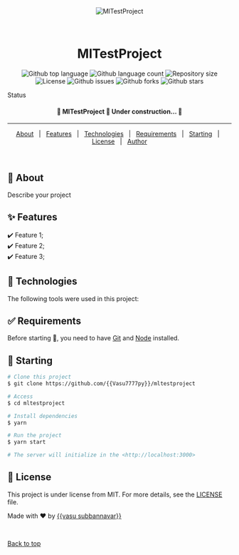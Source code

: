 <div align="center" id="top"> 
  <img src="./.github/app.gif" alt="MlTestProject" />

  &#xa0;

  <!-- <a href="https://mltestproject.netlify.app">Demo</a> -->
</div>

<h1 align="center">MlTestProject</h1>

<p align="center">
  <img alt="Github top language" src="https://img.shields.io/github/languages/top/{{Vasu7777py}}/mltestproject?color=56BEB8">

  <img alt="Github language count" src="https://img.shields.io/github/languages/count/{{Vasu7777py}}/mltestproject?color=56BEB8">

  <img alt="Repository size" src="https://img.shields.io/github/repo-size/{{Vasu7777py}}/mltestproject?color=56BEB8">

  <img alt="License" src="https://img.shields.io/github/license/{{Vasu7777py}}/mltestproject?color=56BEB8">

  <img alt="Github issues" src="https://img.shields.io/github/issues/{{Vasu7777py}}/mltestproject?color=56BEB8" />

  <img alt="Github forks" src="https://img.shields.io/github/forks/{{Vasu7777py}}/mltestproject?color=56BEB8" />

  <img alt="Github stars" src="https://img.shields.io/github/stars/{{Vasu7777py}}/mltestproject?color=56BEB8" />
</p>

Status

<h4 align="center"> 
	🚧  MlTestProject 🚀 Under construction...  🚧
</h4> 

<hr>

<p align="center">
  <a href="#dart-about">About</a> &#xa0; | &#xa0; 
  <a href="#sparkles-features">Features</a> &#xa0; | &#xa0;
  <a href="#rocket-technologies">Technologies</a> &#xa0; | &#xa0;
  <a href="#white_check_mark-requirements">Requirements</a> &#xa0; | &#xa0;
  <a href="#checkered_flag-starting">Starting</a> &#xa0; | &#xa0;
  <a href="#memo-license">License</a> &#xa0; | &#xa0;
  <a href="https://github.com/{{Vasu7777py}}" target="_blank">Author</a>
</p>

<br>

## :dart: About ##

Describe your project

## :sparkles: Features ##

:heavy_check_mark: Feature 1;\
:heavy_check_mark: Feature 2;\
:heavy_check_mark: Feature 3;

## :rocket: Technologies ##

The following tools were used in this project:

## :white_check_mark: Requirements ##

Before starting :checkered_flag:, you need to have [Git](https://git-scm.com) and [Node](https://nodejs.org/en/) installed.

## :checkered_flag: Starting ##

```bash
# Clone this project
$ git clone https://github.com/{{Vasu7777py}}/mltestproject

# Access
$ cd mltestproject

# Install dependencies
$ yarn

# Run the project
$ yarn start

# The server will initialize in the <http://localhost:3000>
```

## :memo: License ##

This project is under license from MIT. For more details, see the [LICENSE](LICENSE.md) file.


Made with :heart: by <a href="https://github.com/{{Vasu7777py}}" target="_blank">{{vasu subbannavar}}</a>

&#xa0;

<a href="#top">Back to top</a>
